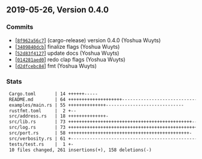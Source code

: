 ## 2019-05-26, Version 0.4.0
### Commits
- [[`8f962a56c7`](https://github.com/yoshuawuyts/clap_flags/commit/8f962a56c7ad7eb6104b95c998082e91316437c5)] (cargo-release) version 0.4.0 (Yoshua Wuyts)
- [[`3409840dcb`](https://github.com/yoshuawuyts/clap_flags/commit/3409840dcb2ce4089f7ebcb37fe888fe023803ff)] finalize flags (Yoshua Wuyts)
- [[`52d83f4127`](https://github.com/yoshuawuyts/clap_flags/commit/52d83f4127e497971e803a916075e7d673b0c251)] update docs (Yoshua Wuyts)
- [[`014281aed0`](https://github.com/yoshuawuyts/clap_flags/commit/014281aed0f3046e15c2c7081581754f4f1a7221)] redo clap flags (Yoshua Wuyts)
- [[`d2dfcebc84`](https://github.com/yoshuawuyts/clap_flags/commit/d2dfcebc84f7360f83f10c7c256e279dcdd07f08)] fmt (Yoshua Wuyts)

### Stats
```diff
 Cargo.toml       | 14 ++++++-----
 README.md        | 64 ++++++++++++++++++++------------------------------
 examples/main.rs | 55 ++++++++++++++-----------------------------
 rustfmt.toml     |  2 +--
 src/address.rs   | 18 ++++++++++++++-
 src/lib.rs       | 73 ++++++++++++++++++++++++++++++++++++++++++++++-----------
 src/log.rs       | 73 +++++++++++++++++++++++++++++++++++++++++++++++++++++++++-
 src/port.rs      | 58 +++++++++++++++++++++++++++++++++++++++++++++-
 src/verbosity.rs | 61 +------------------------------------------------
 tests/test.rs    |  1 +-
 10 files changed, 261 insertions(+), 158 deletions(-)
```



